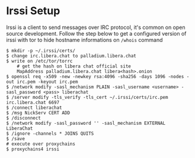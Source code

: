 # Irssi Setup

Irssi is a client to send messages over IRC protocol, it's common on open source development. Follow the step below to
get a configured version of irssi with tor to hide hostname informations on `/whois` command

```console
$ mkdir -p ~/.irssi/certs/
$ change irc.libera.chat to palladium.libera.chat
$ write on /etc/tor/torrc
    # get the hash on libera chat official site
    MapAddress palladium.libera.chat libera<hash>.onion
$ openssl req -x509 -new -newkey rsa:4096 -sha256 -days 1096 -nodes -out irc.pem -keyout irc.pem
$ /network modify -sasl_mechanism PLAIN -sasl_username <username> -sasl_password <pass> liberachat
$ /server modify -tls_verify -tls_cert ~/.irssi/certs/irc.pem irc.libera.chat 6697
$ /connect liberachat
$ /msg NickServ CERT ADD
$ /disconnect
$ /network modify -sasl_password '' -sasl_mechanism EXTERNAL LiberaChat
$ /ignore -channels * JOINS QUITS
$ /save
# execute over proxychains
$ proxychains4 irssi
```
